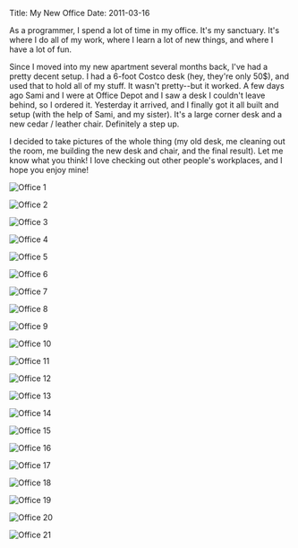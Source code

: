 Title: My New Office
Date: 2011-03-16


As a programmer, I spend a lot of time in my office.  It's my sanctuary.  It's
where I do all of my work, where I learn a lot of new things, and where I have
a lot of fun.

Since I moved into my new apartment several months back, I've had a pretty
decent setup.  I had a 6-foot Costco desk (hey, they're only 50$), and used
that to hold all of my stuff.  It wasn't pretty--but it worked.  A few days ago
Sami and I were at Office Depot and I saw a desk I couldn't leave behind, so I
ordered it.  Yesterday it arrived, and I finally got it all built and setup
(with the help of Sami, and my sister).  It's a large corner desk and a new
cedar / leather chair.  Definitely a step up.

I decided to take pictures of the whole thing (my old desk, me cleaning out the
room, me building the new desk and chair, and the final result).  Let me know
what you think!  I love checking out other people's workplaces, and I hope you
enjoy mine!

![Office 1][]

![Office 2][]

![Office 3][]

![Office 4][]

![Office 5][]

![Office 6][]

![Office 7][]

![Office 8][]

![Office 9][]

![Office 10][]

![Office 11][]

![Office 12][]

![Office 13][]

![Office 14][]

![Office 15][]

![Office 16][]

![Office 17][]

![Office 18][]

![Office 19][]

![Office 20][]

![Office 21][]


  [Office 1]: {filename}/images/2011/office-1.png "Office 1"
  [Office 2]: {filename}/images/2011/office-2.png "Office 2"
  [Office 3]: {filename}/images/2011/office-3.png "Office 3"
  [Office 4]: {filename}/images/2011/office-4.png "Office 4"
  [Office 5]: {filename}/images/2011/office-5.png "Office 5"
  [Office 6]: {filename}/images/2011/office-6.png "Office 6"
  [Office 7]: {filename}/images/2011/office-7.png "Office 7"
  [Office 8]: {filename}/images/2011/office-8.png "Office 8"
  [Office 9]: {filename}/images/2011/office-9.png "Office 9"
  [Office 10]: {filename}/images/2011/office-10.png "Office 10"
  [Office 11]: {filename}/images/2011/office-11.png "Office 11"
  [Office 12]: {filename}/images/2011/office-12.png "Office 12"
  [Office 13]: {filename}/images/2011/office-13.png "Office 13"
  [Office 14]: {filename}/images/2011/office-14.png "Office 14"
  [Office 15]: {filename}/images/2011/office-15.png "Office 15"
  [Office 16]: {filename}/images/2011/office-16.png "Office 16"
  [Office 17]: {filename}/images/2011/office-17.png "Office 17"
  [Office 18]: {filename}/images/2011/office-18.png "Office 18"
  [Office 19]: {filename}/images/2011/office-19.png "Office 19"
  [Office 20]: {filename}/images/2011/office-20.png "Office 20"
  [Office 21]: {filename}/images/2011/office-21.png "Office 21"
